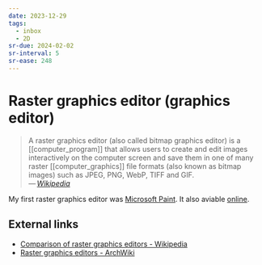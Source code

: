 ```yaml
---
date: 2023-12-29
tags:
  - inbox
  - 2D
sr-due: 2024-02-02
sr-interval: 5
sr-ease: 248
---
```


# Raster graphics editor (graphics editor)

> A raster graphics editor (also called bitmap graphics editor) is a
> [[computer_program]] that allows users to create and edit images interactively
> on the computer screen and save them in one of many raster
> [[computer_graphics]] file formats (also known as bitmap images) such as JPEG,
> PNG, WebP, TIFF and GIF.\
> — <cite>[Wikipedia](https://en.wikipedia.org/wiki/Raster_graphics_editor)</cite>

My first raster graphics editor was [Microsoft
Paint](https://en.wikipedia.org/wiki/Microsoft_Paint). It also aviable
[online](https://paint.js.org/).

## External links

- [Comparison of raster graphics editors - Wikipedia](https://en.wikipedia.org/wiki/Comparison_of_raster_graphics_editors)
- [Raster graphics editors - ArchWiki](https://wiki.archlinux.org/title/List_of_applications/Multimedia#Raster_graphics_editors)
